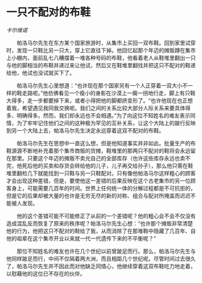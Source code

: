 # 一只不配对的布鞋

*卡尔维诺*

　　帕洛马尔先生在东方某个国家旅游时，从集市上买回一双布鞋。回到家里试穿时，发现一只鞋比另一只大，穿上它直往下掉。他回忆起那个年迈的摊贩蹲在集市上小棚内，面前乱七八糟摆着一堆各种号码的布鞋，他看着老人从鞋堆里翻出一只与他的脚相当的布鞋并递过来让他试，然后又在鞋堆里翻找并把这只不配对的鞋递给他，他试也没试就买下了。

　　帕洛马尔先生心里想道：“也许现在那个国家另有一个人正穿着一双大小不一样的鞋走路呢。”他仿佛看见一个瘦小的身影在沙漠上一瘸一拐地行走，脚上有只鞋大得多，走一步都要掉下来，或者小得把他的脚都挤变形了。“也许他现在也正想着我，希望遇见我同我交换呢。我们之间的关系比较大部分人际关系来要具体得多、明确得多。然而，我们却永远也不会相遇。”为了向这位不知姓名的难友表示同情，为了牢牢记住他们之间的这种极为罕见的互补关系，让这个大陆上的跛行反映到另一个大陆上去，帕洛马尔先生决定永远穿着这双不配对的布鞋。

　　帕洛马尔先生在思想中一直这么想，但是他知道事实并非如此。批量生产的布鞋源源不断地补充着那个集市商贩的货摊，鞋堆里的那两只不配对的鞋将会永远留在那里。只要这个年迈的摊贩不卖光自己的全部库存（也许这些库存永远也卖不完，他死后他的买卖和存货会转给他的儿子，儿子再交给孙子），那么他只需在鞋堆里翻检几下就能找到一只鞋与另一只鞋配对。只有像他帕洛马尔这样粗心的顾客才会出现这种差错，但是，要使他这一差错的后果反映在这个古老集市的另一位顾客身上，可能需要几百年的时间。世界上任何统一体的分解过程都是不可抗拒的，但是它的后果却被大量的也许是无穷无尽的新的对称、组合与配对所掩盖而迟迟不能被人发现。

　　他的这个差错可能不可能修正了从前的一个差错呢？他的粗心会不会不仅没有造成混乱反而恢复了原来的秩序呢？帕洛马尔先生心想：“也许那个摊贩非常清楚他的行为，他把这只不配对的鞋给了我，从而消除了在那堆鞋中隐藏了几百年、自他的祖辈在这个集市开业以来就一代一代遗传下来的不平衡呢？”

　　那位不知姓名的难友也许在几个世纪以前曾跛足而行。那么，帕洛马尔先生与他同样跛足而行，中间不仅隔着两大洲，而且相距几个世纪呢。尽管时间过去很久了，帕洛马尔先生并不因此而对他缺乏同情心，他继续穿着这双布鞋吃力地走着，以慰藉他的这位已不存在的伙伴。